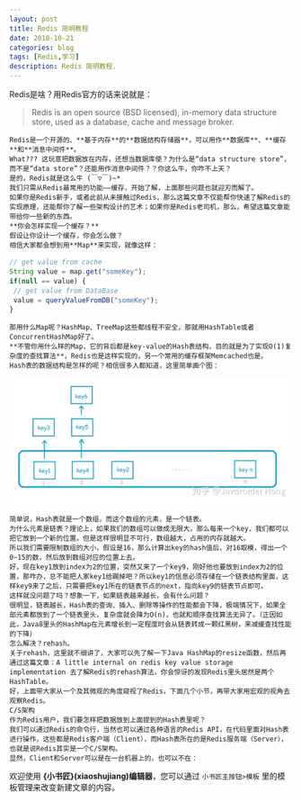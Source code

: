 ```yaml
---
layout: post
title: Redis 简明教程
date: 2018-10-21
categories: blog
tags: [Redis,学习]
description: Redis 简明教程.
---
```


Redis是啥？用Redis官方的话来说就是：

> Redis is an open source (BSD licensed), in-memory data structure store, used as a database, cache and message broker.

	
	Redis是一个开源的、**基于内存**的**数据结构存储器**，可以用作**数据库**、**缓存**和**消息中间件**。
	What??? 这玩意把数据放在内存，还想当数据库使？为什么是“data structure store”，而不是“data store”？还能用作消息中间件？？你这么牛，你咋不上天？
	是的，Redis就是这么牛 (￣▽￣)~*
	我们只需从Redis最常用的功能——缓存，开始了解，上面那些问题也就迎刃而解了。
	如果你是Redis新手，或者此前从未接触过Redis，那么这篇文章不仅能帮你快速了解Redis的实现原理，还能帮你了解一些架构设计的艺术；如果你是Redis老司机，那么，希望这篇文章能带给你一些新的东西。
	**你会怎样实现一个缓存？**
	假设让你设计一个缓存，你会怎么做？
	相信大家都会想到用**Map**来实现，就像这样：
	

``` javascript
// get value from cache
String value = map.get("someKey");
if(null == value) {
 // get value from DataBase
 value = queryValueFromDB("someKey");
}
```

	那用什么Map呢？HashMap、TreeMap这些都线程不安全，那就用HashTable或者ConcurrentHashMap好了。
	**不管你用什么样的Map，它的背后都是key-value的Hash表结构，目的就是为了实现O(1)复杂度的查找算法**，Redis也是这样实现的，另一个常用的缓存框架Memcached也是。
	Hash表的数据结构是怎样的呢？相信很多人都知道，这里简单画个图：
![enter description here](./images/1540120012408.png)

	简单说，Hash表就是一个数组，而这个数组的元素，是一个链表。
	为什么元素是链表？理论上，如果我们的数组可以做成无限大，那么每来一个key，我们都可以把它放到一个新的位置。但是这样很明显不可行，数组越大，占用的内存就越大。
	所以我们需要限制数组的大小，假设是16，那么计算出key的hash值后，对16取模，得出一个0~15的数，然后放到数组对应的位置上去。
	好，现在key1放到index为2的位置，突然又来了一个key9，刚好他也要放到index为2的位置，那咋办，总不能把人家key1给踢掉吧？所以key1的信息必须存储在一个链表结构里面，这样key9来了之后，只需要把key1所在的链表节点的next，指向key9的链表节点即可。
	这样就没问题了吗？想象一下，如果链表越来越长，会有什么问题？
	很明显，链表越长，Hash表的查询、插入、删除等操作的性能都会下降，极端情况下，如果全部元素都放到了一个链表里头，复杂度就会降为O(n)，也就和顺序查找算法无异了。（正因如此，Java8里头的HashMap在元素增长到一定程度时会从链表转成一颗红黑树，来减缓查找性能的下降）
	怎么解决？rehash。
	关于rehash，这里就不细讲了，大家可以先了解一下Java HashMap的resize函数，然后再通过这篇文章：A little internal on redis key value storage implementation 去了解Redis的rehash算法，你会惊讶的发现Redis里头居然是两个HashTable。
	好，上面带大家从一个及其微观的角度窥视了Redis，下面几个小节，再带大家用宏观的视角去观察Redis。
	C/S架构
	作为Redis用户，我们要怎样把数据放到上面提到的Hash表里呢？
	我们可以通过Redis的命令行，当然也可以通过各种语言的Redis API，在代码里面对Hash表进行操作，这些都是Redis客户端（Client），而Hash表所在的是Redis服务端（Server），也就是说Redis其实是一个C/S架构。
	显然，Client和Server可以是在一台机器上的，也可以不在：

欢迎使用 **{小书匠}(xiaoshujiang)编辑器**，您可以通过 `小书匠主按钮>模板` 里的模板管理来改变新建文章的内容。